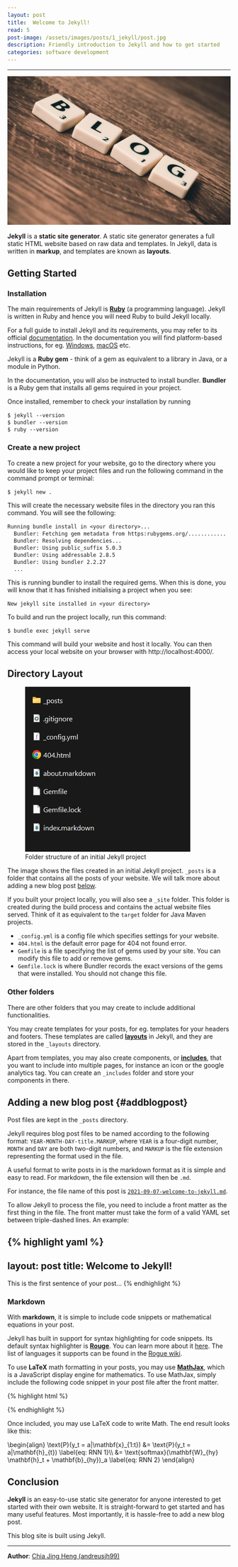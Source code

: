 ```yaml
---
layout: post
title:  Welcome to Jekyll!
read: 5
post-image: /assets/images/posts/1_jekyll/post.jpg
description: Friendly introduction to Jekyll and how to get started
categories: software development
---
```


---

![](/assets/images/posts/1_jekyll/post.jpg)

**Jekyll** is a **static site generator**. A static site generator generates a full static HTML website based on raw data and templates. In Jekyll, data is written in **markup**, and templates are known as **layouts**.

## Getting Started

### Installation

The main requirements of Jekyll is <a href="https://www.ruby-lang.org/en/downloads/" target="_blank">**Ruby**</a> (a programming language). Jekyll is written in Ruby and hence you will need Ruby to build Jekyll locally.

For a full guide to install Jekyll and its requirements, you may refer to its official <a href="https://jekyllrb.com/docs/installation/" target="_blank">documentation</a>. In the documentation you will find platform-based instructions, for eg. <a href="https://jekyllrb.com/docs/installation/windows/" target="_blank">Windows</a>, <a href="https://jekyllrb.com/docs/installation/macos/" target="_blank">macOS</a> etc.

Jekyll is a **Ruby gem** - think of a gem as equivalent to a library in Java, or a module in Python. 

In the documentation, you will also be instructed to install bundler. **Bundler** is a Ruby gem that installs all gems required in your project.

Once installed, remember to check your installation by running

    $ jekyll --version
    $ bundler --version
    $ ruby --version

### Create a new project
To create a new project for your website, go to the directory where you would like to keep your project files and run the following command in the command prompt or terminal:

    $ jekyll new .

This will create the necessary website files in the directory you ran this command. You will see the following:

    Running bundle install in <your directory>...
      Bundler: Fetching gem metadata from https:rubygems.org/............
      Bundler: Resolving dependencies...
      Bundler: Using public_suffix 5.0.3
      Bundler: Using addressable 2.8.5
      Bundler: Using bundler 2.2.27
      ...

This is running bundler to install the required gems. When this is done, you will know that it has finished initialising a project when you see:

    New jekyll site installed in <your directory>

To build and run the project locally, run this command:

    $ bundle exec jekyll serve

This command will build your website and host it locally. You can then access your local website on your browser with http://localhost:4000/.

## Directory Layout

<div class="float-lg-start">
<figure>
<img src="/assets/images/posts/1_jekyll/files.jpg" alt="files in initial project">
<figcaption>Folder structure of an initial Jekyll project</figcaption>
</figure>
</div>

The image shows the files created in an initial Jekyll project. `_posts` is a folder that contains all the posts of your website. We will talk more about adding a new blog post [below](#addblogpost).

If you built your project locally, you will also see a `_site` folder. This folder is created during the build process and contains the actual website files served. Think of it as equivalent to the `target` folder for Java Maven projects.

- `_config.yml` is a config file which specifies settings for your website.
- `404.html` is the default error page for 404 not found error.
- `Gemfile` is a file specifying the list of gems used by your site. You can modify this file to add or remove gems.
- `Gemfile.lock` is where Bundler records the exact versions of the gems that were installed. You should not change this file.

### Other folders

There are other folders that you may create to include additional functionalities.

You may create templates for your posts, for eg. templates for your headers and footers. These templates are called <a href="https://jekyllrb.com/docs/layouts/" target="_blank">**layouts**</a> in Jekyll, and they are stored in the `_layouts` directory.

Apart from templates, you may also create components, or <a href="https://jekyllrb.com/docs/includes/" target="_blank">**includes**</a>, that you want to include into multiple pages, for instance an icon or the google analytics tag. You can create an `_includes` folder and store your components in there.

## Adding a new blog post {#addblogpost}

Post files are kept in the `_posts` directory.

Jekyll requires blog post files to be named according to the following format: `YEAR-MONTH-DAY-title.MARKUP`, where `YEAR` is a four-digit number, `MONTH` and `DAY` are both two-digit numbers, and `MARKUP` is the file extension representing the format used in the file.

A useful format to write posts in is the markdown format as it is simple and easy to read. For markdown, the file extension will then be `.md`.

For instance, the file name of this post is <a href="https://github.com/andreusjh99/andreusjh99.github.io/blob/main/_posts/2021-09-07-welcome-to-jekyll.md" target="_blank">`2021-09-07-welcome-to-jekyll.md`</a>.

To allow Jekyll to process the file, you need to include a front matter as the first thing in the file. The front matter must take the form of a valid YAML set between triple-dashed lines. An example:

{% highlight yaml %}
---
layout: post
title:  Welcome to Jekyll!
---

This is the first sentence of your post...
{% endhighlight %}

### Markdown

With **markdown**, it is simple to include code snippets or mathematical equations in your post.

Jekyll has built in support for syntax highlighting for code snippets. Its default syntax highlighter is <a href="https://github.com/rouge-ruby/rouge" target="_blank">**Rouge**</a>. You can learn more about it <a href="https://jekyllrb.com/docs/liquid/tags/#code-snippet-highlighting" target="_blank">here</a>. The list of languages it supports can be found in the <a href="https://github.com/rouge-ruby/rouge/wiki/List-of-supported-languages-and-lexers" target="_blank">Rogue wiki</a>.

To use **LaTeX** math formatting in your posts, you may use <a href="https://www.mathjax.org/" target="_blank">**MathJax**</a>, which is a JavaScript display engine for mathematics. To use MathJax, simply include the following code snippet in your post file after the front matter.

{% highlight html %}
<script
  type="text/javascript"
  src="https://cdnjs.cloudflare.com/ajax/libs/mathjax/2.7.0/MathJax.js?config=TeX-AMS_CHTML"
></script>

<script type="text/x-mathjax-config">
  MathJax.Hub.Config({
  tex2jax: {
  inlineMath: [['$','$'], ['\\(','\\)']],
  displayMath: [['\[', '\]'], ['\\[', '\\]']],
  processEscapes: true},
  jax: ["input/TeX","input/MathML","input/AsciiMath","output/CommonHTML"],
  extensions: ["tex2jax.js","mml2jax.js","asciimath2jax.js","MathMenu.js","MathZoom.js","AssistiveMML.js", "[Contrib]/a11y/accessibility-menu.js"],
  TeX: {
  extensions: ["AMSmath.js","AMSsymbols.js","noErrors.js","noUndefined.js"],
  equationNumbers: {
  autoNumber: "AMS"
  }
  }
  });
</script>
{% endhighlight %}

Once included, you may use LaTeX code to write Math. The end result looks like this:

<div class="math">
\begin{align} 
    \text{P}(y_t = a|\mathbf{x}_{1:t}) &= \text{P}(y_t = a|\mathbf{h}_{t}) \label{eq: RNN 1}\\ 
    &= \text{softmax}(\mathbf{W}_{hy} \mathbf{h}_t + \mathbf{b}_{hy})_a \label{eq: RNN 2}
\end{align}
</div>

## Conclusion

**Jekyll** is an easy-to-use static site generator for anyone interested to get started with their own website. It is straight-forward to get started and has many useful features. Most importantly, it is hassle-free to add a new blog post. 

This blog site is built using Jekyll.

---

**Author**: <a href="https://github.com/andreusjh99" target="_blank">Chia Jing Heng (andreusjh99)</a>